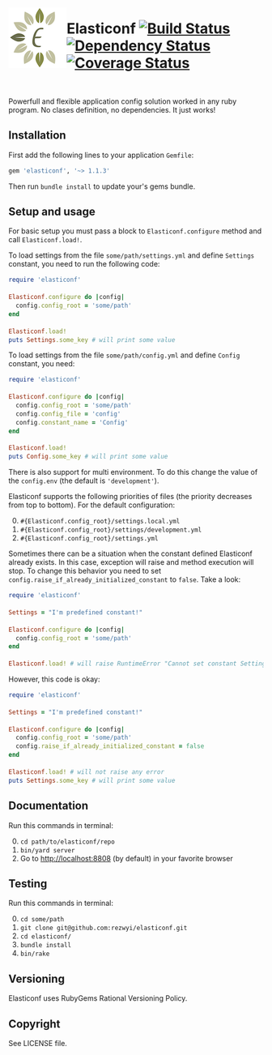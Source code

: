 <img align="left" src="/logo.png?raw=true"></img>

Elasticonf [![Build Status](https://travis-ci.org/rezwyi/elasticonf.svg?branch=master)](https://travis-ci.org/rezwyi/elasticonf) [![Dependency Status](https://gemnasium.com/rezwyi/elasticonf.svg)](https://gemnasium.com/rezwyi/elasticonf) [![Coverage Status](https://img.shields.io/coveralls/rezwyi/elasticonf.svg)](https://coveralls.io/r/rezwyi/elasticonf)
==========

<br />

Powerfull and flexible application config solution worked in any ruby program. No clases definition, no dependencies. It just works!

## Installation

First add the following lines to your application `Gemfile`:

``` ruby
gem 'elasticonf', '~> 1.1.3'
```

Then run `bundle install` to update your's gems bundle.

## Setup and usage

For basic setup you must pass a block to `Elasticonf.configure` method and call `Elasticonf.load!`.

To load settings from the file `some/path/settings.yml` and define `Settings` constant, you need to run the following code:

```ruby
require 'elasticonf'

Elasticonf.configure do |config|
  config.config_root = 'some/path'
end

Elasticonf.load!
puts Settings.some_key # will print some value
```

To load settings from the file `some/path/config.yml` and define `Config` constant, you need:

```ruby
require 'elasticonf'

Elasticonf.configure do |config|
  config.config_root = 'some/path'
  config.config_file = 'config'
  config.constant_name = 'Config'
end

Elasticonf.load!
puts Config.some_key # will print some value
```

There is also support for multi environment. To do this change the value of the `config.env` (the default is `'development'`).

Elasticonf supports the following priorities of files (the priority decreases from top to bottom). For the default configuration:

0. `#{Elasticonf.config_root}/settings.local.yml`
0. `#{Elasticonf.config_root}/settings/development.yml`
0. `#{Elasticonf.config_root}/settings.yml`

Sometimes there can be a situation when the constant defined Elasticonf already exists. In this case, exception will raise and method execution will stop. To change this behavior you need to set `config.raise_if_already_initialized_constant` to `false`. Take a look:

```ruby
require 'elasticonf'

Settings = "I'm predefined constant!"

Elasticonf.configure do |config|
  config.config_root = 'some/path'
end

Elasticonf.load! # will raise RuntimeError "Cannot set constant Settings because it is already initialized"
```

However, this code is okay:

```ruby
require 'elasticonf'

Settings = "I'm predefined constant!"

Elasticonf.configure do |config|
  config.config_root = 'some/path'
  config.raise_if_already_initialized_constant = false
end

Elasticonf.load! # will not raise any error
puts Settings.some_key # will print some value
```

## Documentation

Run this commands in terminal:

0. `cd path/to/elasticonf/repo`
0. `bin/yard server`
0. Go to [http://localhost:8808](http://localhost:8808) (by default) in your favorite browser

## Testing

Run this commands in terminal:

0. `cd some/path`
0. `git clone git@github.com:rezwyi/elasticonf.git`
0. `cd elasticonf/`
0. `bundle install`
0. `bin/rake`

## Versioning

Elasticonf uses RubyGems Rational Versioning Policy.

## Copyright

See LICENSE file.
